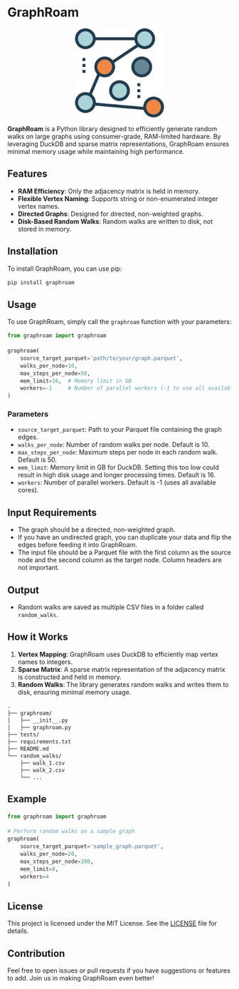 # GraphRoam

<p align="center">
<img src="logo-graphroam.png" width="200">
</p>


**GraphRoam** is a Python library designed to efficiently generate random walks on large graphs using consumer-grade, RAM-limited hardware. By leveraging DuckDB and sparse matrix representations, GraphRoam ensures minimal memory usage while maintaining high performance.

## Features

- **RAM Efficiency**: Only the adjacency matrix is held in memory.
- **Flexible Vertex Naming**: Supports string or non-enumerated integer vertex names.
- **Directed Graphs**: Designed for directed, non-weighted graphs.
- **Disk-Based Random Walks**: Random walks are written to disk, not stored in memory.

## Installation

To install GraphRoam, you can use pip:

```sh
pip install graphroam
```

## Usage

To use GraphRoam, simply call the `graphroam` function with your parameters:

```python
from graphroam import graphroam

graphroam(
    source_target_parquet='path/to/your/graph.parquet',
    walks_per_node=10,
    max_steps_per_node=50,
    mem_limit=16,  # Memory limit in GB
    workers=-1     # Number of parallel workers (-1 to use all available cores)
)
```

### Parameters

- `source_target_parquet`: Path to your Parquet file containing the graph edges.
- `walks_per_node`: Number of random walks per node. Default is 10.
- `max_steps_per_node`: Maximum steps per node in each random walk. Default is 50.
- `mem_limit`: Memory limit in GB for DuckDB. Setting this too low could result in high disk usage and longer processing times. Default is 16.
- `workers`: Number of parallel workers. Default is -1 (uses all available cores).

## Input Requirements

- The graph should be a directed, non-weighted graph.
- If you have an undirected graph, you can duplicate your data and flip the edges before feeding it into GraphRoam.
- The input file should be a Parquet file with the first column as the source node and the second column as the target node. Column headers are not important.

## Output

- Random walks are saved as multiple CSV files in a folder called `random_walks`.

## How it Works

1. **Vertex Mapping**: GraphRoam uses DuckDB to efficiently map vertex names to integers.
2. **Sparse Matrix**: A sparse matrix representation of the adjacency matrix is constructed and held in memory.
3. **Random Walks**: The library generates random walks and writes them to disk, ensuring minimal memory usage.

```plaintext
.
├── graphroam/
│   ├── __init__.py
│   ├── graphroam.py
├── tests/
├── requirements.txt
├── README.md
└── random_walks/
    ├── walk_1.csv
    ├── walk_2.csv
    └── ...
```

## Example

```python
from graphroam import graphroam

# Perform random walks on a sample graph
graphroam(
    source_target_parquet='sample_graph.parquet',
    walks_per_node=20,
    max_steps_per_node=100,
    mem_limit=8,
    workers=4
)
```


## License

This project is licensed under the MIT License. See the [LICENSE](LICENSE) file for details.

## Contribution

Feel free to open issues or pull requests if you have suggestions or features to add. Join us in making GraphRoam even better!